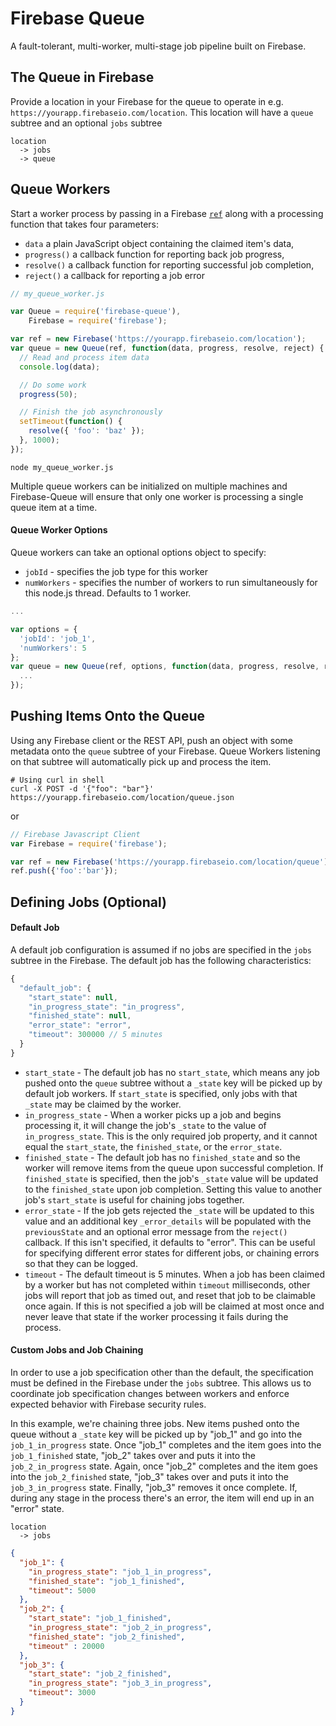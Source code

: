 # Firebase Queue

A fault-tolerant, multi-worker, multi-stage job pipeline built on Firebase.

## The Queue in Firebase

Provide a location in your Firebase for the queue to operate in e.g. `https://yourapp.firebaseio.com/location`. This location will have a `queue` subtree and an optional `jobs` subtree
```
location
  -> jobs
  -> queue
```

## Queue Workers

Start a worker process by passing in a Firebase [`ref`](https://www.firebase.com/docs/web/guide/understanding-data.html#section-creating-references) along with a processing function that takes four parameters:
  - `data` a plain JavaScript object containing the claimed item's data,
  - `progress()` a callback function for reporting back job progress,
  - `resolve()` a callback function for reporting successful job completion,
  - `reject()` a callback for reporting a job error

```js
// my_queue_worker.js

var Queue = require('firebase-queue'),
    Firebase = require('firebase');

var ref = new Firebase('https://yourapp.firebaseio.com/location');
var queue = new Queue(ref, function(data, progress, resolve, reject) {
  // Read and process item data
  console.log(data);

  // Do some work
  progress(50);

  // Finish the job asynchronously
  setTimeout(function() {
    resolve({ 'foo': 'baz' });
  }, 1000);
});
```

```shell
node my_queue_worker.js
```


Multiple queue workers can be initialized on multiple machines and Firebase-Queue will ensure that only one worker is processing a single queue item at a time.

#### Queue Worker Options

Queue workers can take an optional options object to specify:
  - `jobId` - specifies the job type for this worker
  - `numWorkers` - specifies the number of workers to run simultaneously for this node.js thread. Defaults to 1 worker.

```js
...

var options = {
  'jobId': 'job_1',
  'numWorkers': 5
};
var queue = new Queue(ref, options, function(data, progress, resolve, reject) {
  ...
});
```

## Pushing Items Onto the Queue

Using any Firebase client or the REST API, push an object with some metadata onto the `queue` subtree of your Firebase. Queue Workers listening on that subtree will automatically pick up and process the item.

```shell
# Using curl in shell
curl -X POST -d '{"foo": "bar"}' https://yourapp.firebaseio.com/location/queue.json
```
or
```js
// Firebase Javascript Client
var Firebase = require('firebase');

var ref = new Firebase('https://yourapp.firebaseio.com/location/queue');
ref.push({'foo':'bar'});
```

## Defining Jobs (Optional)

#### Default Job

A default job configuration is assumed if no jobs are specified in the `jobs` subtree in the Firebase. The default job has the following characteristics:

```js
{
  "default_job": {
    "start_state": null,
    "in_progress_state": "in_progress",
    "finished_state": null,
    "error_state": "error",
    "timeout": 300000 // 5 minutes
  }
}
```

- `start_state` - The default job has no `start_state`, which means any job pushed onto the `queue` subtree without a `_state` key will be picked up by default job workers. If `start_state` is specified, only jobs with that `_state` may be claimed by the worker.
- `in_progress_state` - When a worker picks up a job and begins processing it, it will change the job's `_state` to the value of `in_progress_state`. This is the only required job property, and it cannot equal the `start_state`, the `finished_state`, or the `error_state`.
- `finished_state` - The default job has no `finished_state` and so the worker will remove items from the queue upon successful completion. If `finished_state` is specified, then the job's `_state` value will be updated to the `finished_state` upon job completion. Setting this value to another job's `start_state` is useful for chaining jobs together.
- `error_state` - If the job gets rejected the `_state` will be updated to this value and an additional key `_error_details` will be populated with the `previousState` and an optional error message from the `reject()` callback. If this isn't specified, it defaults to "error". This can be useful for specifying different error states for different jobs, or chaining errors so that they can be logged.
- `timeout` - The default timeout is 5 minutes. When a job has been claimed by a worker but has not completed within `timeout` milliseconds, other jobs will report that job as timed out, and reset that job to be claimable once again. If this is not specified a job will be claimed at most once and never leave that state if the worker processing it fails during the process.

#### Custom Jobs and Job Chaining

In order to use a job specification other than the default, the specification must be defined in the Firebase under the `jobs` subtree. This allows us to coordinate job specification changes between workers and enforce expected behavior with Firebase security rules.

In this example, we're chaining three jobs. New items pushed onto the queue without a `_state` key will be picked up by "job_1" and go into the `job_1_in_progress` state. Once "job_1" completes and the item goes into the `job_1_finished` state, "job_2" takes over and puts it into the `job_2_in_progress` state. Again, once "job_2" completes and the item goes into the `job_2_finished` state, "job_3" takes over and puts it into the `job_3_in_progress` state. Finally, "job_3" removes it once complete. If, during any stage in the process there's an error, the item will end up in an "error" state.

```
location
  -> jobs
```
```json
{
  "job_1": {
    "in_progress_state": "job_1_in_progress",
    "finished_state": "job_1_finished",
    "timeout": 5000
  },
  "job_2": {
    "start_state": "job_1_finished",
    "in_progress_state": "job_2_in_progress",
    "finished_state": "job_2_finished",
    "timeout" : 20000
  },
  "job_3": {
    "start_state": "job_2_finished",
    "in_progress_state": "job_3_in_progress",
    "timeout": 3000
  }
}
```
